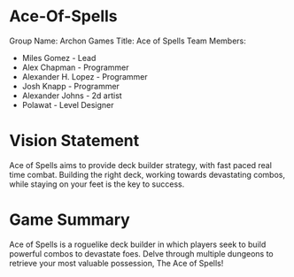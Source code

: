 # Ace-Of-Spells

Group Name: Archon Games
Title: Ace of Spells
Team Members:
 - Miles Gomez - Lead
 - Alex Chapman - Programmer
 - Alexander H. Lopez - Programmer
 - Josh Knapp - Programmer
 - Alexander Johns - 2d artist
 - Polawat - Level Designer


# Vision Statement
Ace of Spells aims to provide deck builder strategy, with fast paced real time combat. Building the right deck, working towards devastating combos, while staying on your feet is the key to success. 

# Game Summary 
Ace of Spells is a roguelike deck builder in which players seek to build powerful combos to devastate foes. Delve through multiple dungeons to retrieve your most valuable possession, The Ace of Spells!


